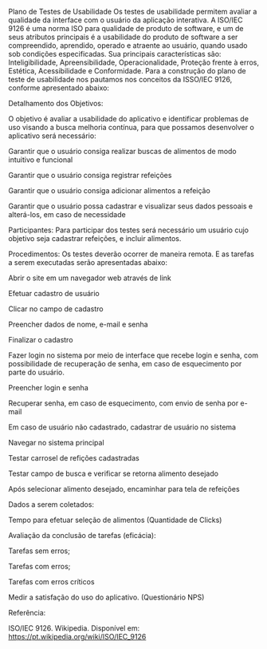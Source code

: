 Plano de Testes de Usabilidade
Os testes de usabilidade permitem avaliar a qualidade da interface com o usuário da aplicação interativa. A ISO/IEC 9126 é uma norma ISO para qualidade de produto de software, e um de seus atributos principais é a usabilidade do produto de software a ser compreendido, aprendido, operado e atraente ao usuário, quando usado sob condições especificadas. Sua principais características são: Inteligibilidade, Apreensibilidade, Operacionalidade, Proteção frente à erros, Estética, Acessibilidade e Conformidade. Para a construção do plano de teste de usabilidade nos pautamos nos conceitos da ISSO/IEC 9126, conforme apresentado abaixo:



Detalhamento dos Objetivos: 

O objetivo é avaliar a usabilidade do aplicativo e identificar problemas de uso visando a busca melhoria contínua, para que possamos desenvolver o aplicativo será necessário:
  
Garantir que o usuário consiga realizar buscas de alimentos de modo intuitivo e funcional
  
Garantir que o usuário consiga registrar refeições
  
Garantir que o usuário consiga adicionar alimentos a refeição
  
Garantir que o usuário possa cadastrar e visualizar seus dados pessoais e alterá-los, em caso de necessidade


Participantes: Para participar dos testes será necessário um usuário cujo objetivo seja cadastrar refeições, e incluir alimentos.

Procedimentos: Os testes deverão ocorrer de maneira remota. E as tarefas a serem executadas serão apresentadas abaixo:

Abrir o site em um navegador web através de link

Efetuar cadastro de usuário

Clicar no campo de cadastro

Preencher dados de nome, e-mail e senha

Finalizar o cadastro

Fazer login no sistema por meio de interface que recebe login e senha, com possibilidade de recuperação de senha, em caso de esquecimento por parte do usuário.

Preencher login e senha

Recuperar senha, em caso de esquecimento, com envio de senha por e-mail

Em caso de usuário não cadastrado, cadastrar de usuário no sistema

Navegar no sistema principal

Testar carrosel de refições cadastradas

Testar campo de busca e verificar se retorna alimento desejado

Após selecionar alimento desejado, encaminhar para tela de refeições


Dados a serem coletados:

Tempo para efetuar seleção de alimentos (Quantidade de Clicks)

Avaliação da conclusão de tarefas (eficácia):

Tarefas sem erros;

Tarefas com erros;

Tarefas com erros críticos

Medir a satisfação do uso do aplicativo. (Questionário NPS)

Referência:

ISO/IEC 9126. Wikipedia. Disponível em: https://pt.wikipedia.org/wiki/ISO/IEC_9126 
